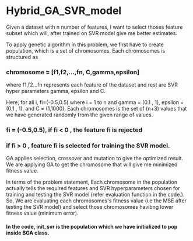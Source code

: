 # Hybrid_GA_SVR_model

Given a dataset with n number of features, I want to select thoses feature subset which will, after trained on SVR model give me better estimates. 

To apply genetic algorithm in this problem, we first have to create population, which is a set of chromosomes. Each chromosomes is structured as 

### chromosome = [f1,f2,...,fn, C,gamma,epsilon] 

where f1,f2...fn represents each feature of the dataset and rest are SVR hyper parameters gamma, epsilon and C.

Here, for all i, fi=(-0.5,0.5) where i = 1 to n and gamma = (0.1 , 1), epsilon = (0.1 , 1), and C = (1,1000).
Each chromosomes is the set of (n+3) values that we have generated randomly from the given range of values.

### fi = (-0.5,0.5), if  fi < 0 , the feature fi is rejected
###                  if fi > 0 , feature fi is selected for training the SVR model.
                 
                 
GA applies selection, crossover and mutation to give the optimized result. We are applying GA to get the chromosome that will give me minimized fitness value. 

In terms of the problem statement, Each chromosome in the population actually tells the required features and SVR hyperparameters chosen for training and testing the SVR model (refer evaluation function in the code.). So, We are evaluating each chromosomes's fitness value (i.e the MSE after testing the SVR model) and select those chromosomes havibng lower fitness value (minimum error). 

#### In the code, init_svr is the population which we have initialized to pop inside BGA class.
                 
                 
